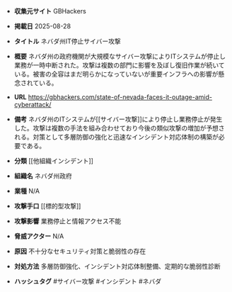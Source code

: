- **収集元サイト**
GBHackers

- **掲載日**
2025-08-28

- **タイトル**
ネバダ州IT停止サイバー攻撃

- **概要**
ネバダ州の政府機関が大規模なサイバー攻撃によりITシステムが停止し業務が一時中断された。攻撃は複数の部門に影響を及ぼし復旧作業が続いている。被害の全容はまだ明らかになっていないが重要インフラへの影響が懸念されている。

- **URL**
https://gbhackers.com/state-of-nevada-faces-it-outage-amid-cyberattack/

- **備考**
ネバダ州のITシステムが[[サイバー攻撃]]により停止し業務停止が発生した。攻撃は複数の手法を組み合わせており今後の類似攻撃の増加が予想される。対策として多層防御の強化と迅速なインシデント対応体制の構築が必要である。

- **分類**
[[他組織インシデント]]

- **組織名**
ネバダ州政府

- **業種**
N/A

- **攻撃手口**
[[標的型攻撃]]

- **攻撃影響**
業務停止と情報アクセス不能

- **脅威アクター**
N/A

- **原因**
不十分なセキュリティ対策と脆弱性の存在

- **対処方法**
多層防御強化、インシデント対応体制整備、定期的な脆弱性診断

- **ハッシュタグ**
#サイバー攻撃 #インシデント #ネバダ

